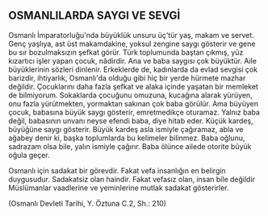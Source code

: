 ## OSMANLILARDA SAYGI VE SEVGİ

Osmanlı İmparatorluğu'nda büyüklük unsuru üç'tür yaş, makam ve servet. Genç yaşlıya, ast üst makamdakine, yoksul zengine saygı gösterir ve gene bu sır bo­zulmaksızın şefkat görür. Türk toplumunda baştan çık­mış, yüz kızartıcı işler yapan çocuk, nâdirdir. Ana ve baba saygısı çok büyüktür. Aile büyüklerinin sözleri dinlenir. Erkeklerde de, kadınlarda da evlad sevgisi çok barizdir, ihtiyarlık, Osmanlı'da olduğu gibi hiç bir yerde hürmete mazhar değildir. Çocuklarını daha fazla şefkat ve alaka içinde yaşatan bir memleket de bilmiyo­rum. Sokaklarda çocuğunu omuzuna, kucağına alarak yürüyen, onu fazla yürütmekten, yormaktan sakınan çok baba görülür. Ama büyüyen çocuk, babasına bü­yük saygı gösterir, emretmedikçe oturamaz. Yalnız ba­ba değil, babasının unvanı neyse efendi baba, diye hitab eder. Küçük kardeş, büyüğüne saygı gösterir. Bü­yük kardeş asla ismiyle çağıramaz, abla ve ağabey de­nir ki, başka toplumlarda bu kelimeler bilinmez. Baba oğlunu, sadrazam olsa bile, yalın ismiyle çağırır. Baba ölünce ailede otorite büyük oğula geçer.

Osmanlı için sadakat bir görevdir. Fakat vefa insanlı­ğın en belirgin duygusudur. Sadakatsiz olan haindir. Fakat vefasız olan, insan bile değildir Müslümanlar vaadlerine ve yeminlerine mutlak sadakat gösterirler.

(Osmanlı Devleti Tarihi, Y. Öztuna C.2, Sh.: 210)
